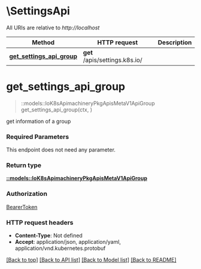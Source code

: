 # \SettingsApi

All URIs are relative to *http://localhost*

Method | HTTP request | Description
------------- | ------------- | -------------
[**get_settings_api_group**](SettingsApi.md#get_settings_api_group) | **get** /apis/settings.k8s.io/ | 


# **get_settings_api_group**
> ::models::IoK8sApimachineryPkgApisMetaV1ApiGroup get_settings_api_group(ctx, )


get information of a group

### Required Parameters
This endpoint does not need any parameter.

### Return type

[**::models::IoK8sApimachineryPkgApisMetaV1ApiGroup**](io.k8s.apimachinery.pkg.apis.meta.v1.APIGroup.md)

### Authorization

[BearerToken](../README.md#BearerToken)

### HTTP request headers

 - **Content-Type**: Not defined
 - **Accept**: application/json, application/yaml, application/vnd.kubernetes.protobuf

[[Back to top]](#) [[Back to API list]](../README.md#documentation-for-api-endpoints) [[Back to Model list]](../README.md#documentation-for-models) [[Back to README]](../README.md)

